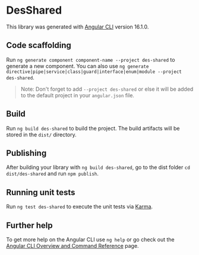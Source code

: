 # DesShared

This library was generated with [Angular CLI](https://github.com/angular/angular-cli) version 16.1.0.

## Code scaffolding

Run `ng generate component component-name --project des-shared` to generate a new component. You can also use `ng generate directive|pipe|service|class|guard|interface|enum|module --project des-shared`.
> Note: Don't forget to add `--project des-shared` or else it will be added to the default project in your `angular.json` file. 

## Build

Run `ng build des-shared` to build the project. The build artifacts will be stored in the `dist/` directory.

## Publishing

After building your library with `ng build des-shared`, go to the dist folder `cd dist/des-shared` and run `npm publish`.

## Running unit tests

Run `ng test des-shared` to execute the unit tests via [Karma](https://karma-runner.github.io).

## Further help

To get more help on the Angular CLI use `ng help` or go check out the [Angular CLI Overview and Command Reference](https://angular.io/cli) page.
